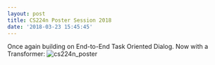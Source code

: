 ```yaml
---
layout: post
title: CS224n Poster Session 2018
date: '2018-03-23 15:45:45'
---
```


Once again building on End-to-End Task Oriented Dialog.  Now with a Transformer:
![cs224n_poster](/content/images/2018/03/cs224n_poster.png)